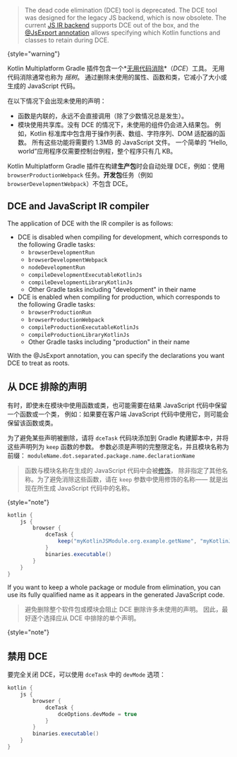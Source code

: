 [//]: # (title: Kotlin/JS 无用代码消除)

> The dead code elimination (DCE) tool is deprecated. The DCE tool was designed for the legacy JS backend, which is now obsolete. The current 
> [JS IR backend](#dce-and-javascript-ir-compiler) supports DCE out of the box, and the [@JsExport annotation](https://kotlinlang.org/api/latest/jvm/stdlib/kotlin.js/-js-export/) 
> allows specifying which Kotlin functions and classes to retain during DCE.
>
{style="warning"}

Kotlin Multiplatform Gradle 插件包含一个*[无用代码消除](https://zh.wikipedia.org/wiki/%E6%AD%BB%E7%A2%BC%E5%88%AA%E9%99%A4)*（_DCE_）工具。
无用代码消除通常也称为 _<span title="tree shaking">摇树</span>_。
通过删除未使用的属性、函数和类，它减小了大小或生成的 JavaScript 代码。

在以下情况下会出现未使用的声明：

* 函数是内联的，永远不会直接调用（除了少数情况总是发生）。
* 模块使用共享库。没有 DCE 的情况下，未使用的组件仍会进入结果包。
  例如，Kotlin 标准库中包含用于操作列表、数组、字符序列、DOM 适配器的函数。
  所有这些功能将需要约 1.3MB 的 JavaScript 文件。 一个简单的
  “Hello, world”应用程序仅需要控制台例程，整个程序只有几 KB。

Kotlin Multiplatform Gradle 插件在构建**生产包**时会自动处理 DCE，例如：使用
`browserProductionWebpack` 任务。**开发包**任务（例如 `browserDevelopmentWebpack`）不包含 DCE。

## DCE and JavaScript IR compiler

The application of DCE with the IR compiler is as follows:

* DCE is disabled when compiling for development, which corresponds to the following Gradle tasks:
  * `browserDevelopmentRun`
  * `browserDevelopmentWebpack`
  * `nodeDevelopmentRun`
  * `compileDevelopmentExecutableKotlinJs`
  * `compileDevelopmentLibraryKotlinJs`
  * Other Gradle tasks including "development" in their name
* DCE is enabled when compiling for production, which corresponds to the following Gradle tasks:
  * `browserProductionRun`
  * `browserProductionWebpack`
  * `compileProductionExecutableKotlinJs`
  * `compileProductionLibraryKotlinJs`
  * Other Gradle tasks including "production" in their name

With the @JsExport annotation, you can specify the declarations you want DCE to treat as roots.

## 从 DCE 排除的声明

有时，即使未在模块中使用函数或类，也可能需要在结果 JavaScript 代码中保留一个函数或一个类，
例如：如果要在客户端 JavaScript 代码中使用它，则可能会保留该函数或类。

为了避免某些声明被删除，请将 `dceTask` 代码块添加到 Gradle 构建脚本中，并将这些声明列为 `keep` 函数的参数。
参数必须是声明的完整限定名，并且模块名称为前缀：
`moduleName.dot.separated.package.name.declarationName`

> 函数与模块名称在生成的 JavaScript 代码中会被[修饰](js-to-kotlin-interop.md#jsname-注解)，
> 除非指定了其他名称。为了避免消除这些函数，请在 `keep` 参数中使用修饰的名称——
> 就是出现在所生成 JavaScript 代码中的名称。
>
{style="note"}

```groovy
kotlin {
    js {
        browser {
            dceTask {
                keep("myKotlinJSModule.org.example.getName", "myKotlinJSModule.org.example.User" )
            }
            binaries.executable()
        }
    }
}
```

If you want to keep a whole package or module from elimination, you can use its fully qualified name as it appears in the
generated JavaScript code.

> 避免删除整个软件包或模块会阻止 DCE 删除许多未使用的声明。
> 因此，最好逐个选择应从 DCE 中排除的单个声明。
>
{style="note"}

## 禁用 DCE

要完全关闭 DCE，可以使用 `dceTask` 中的 `devMode` 选项：

```groovy
kotlin {
    js {
        browser {
            dceTask {
                dceOptions.devMode = true
            }
        }
        binaries.executable()
    }
}
```